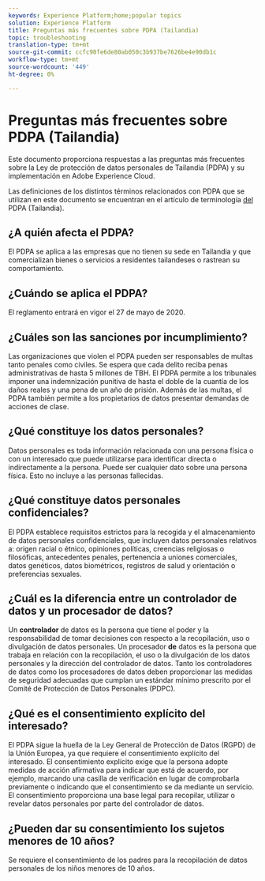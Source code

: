 ```yaml
---
keywords: Experience Platform;home;popular topics
solution: Experience Platform
title: Preguntas más frecuentes sobre PDPA (Tailandia)
topic: troubleshooting
translation-type: tm+mt
source-git-commit: ccfc90fe6de80ab050c3b937be7626be4e90db1c
workflow-type: tm+mt
source-wordcount: '449'
ht-degree: 0%

---
```



# Preguntas más frecuentes sobre PDPA (Tailandia)

Este documento proporciona respuestas a las preguntas más frecuentes sobre la Ley de protección de datos personales de Tailandia (PDPA) y su implementación en Adobe Experience Cloud.

Las definiciones de los distintos términos relacionados con PDPA que se utilizan en este documento se encuentran en el artículo de terminología [del](./terminology.md) PDPA (Tailandia).

## ¿A quién afecta el PDPA?

El PDPA se aplica a las empresas que no tienen su sede en Tailandia y que comercializan bienes o servicios a residentes tailandeses o rastrean su comportamiento.

## ¿Cuándo se aplica el PDPA?

El reglamento entrará en vigor el 27 de mayo de 2020.

## ¿Cuáles son las sanciones por incumplimiento?

Las organizaciones que violen el PDPA pueden ser responsables de multas tanto penales como civiles. Se espera que cada delito reciba penas administrativas de hasta 5 millones de TBH. El PDPA permite a los tribunales imponer una indemnización punitiva de hasta el doble de la cuantía de los daños reales y una pena de un año de prisión. Además de las multas, el PDPA también permite a los propietarios de datos presentar demandas de acciones de clase.

## ¿Qué constituye los datos personales?

Datos personales es toda información relacionada con una persona física o con un interesado que puede utilizarse para identificar directa o indirectamente a la persona. Puede ser cualquier dato sobre una persona física. Esto no incluye a las personas fallecidas.

## ¿Qué constituye datos personales confidenciales?

El PDPA establece requisitos estrictos para la recogida y el almacenamiento de datos personales confidenciales, que incluyen datos personales relativos a: origen racial o étnico, opiniones políticas, creencias religiosas o filosóficas, antecedentes penales, pertenencia a uniones comerciales, datos genéticos, datos biométricos, registros de salud y orientación o preferencias sexuales.

## ¿Cuál es la diferencia entre un controlador de datos y un procesador de datos?

Un **controlador** de datos es la persona que tiene el poder y la responsabilidad de tomar decisiones con respecto a la recopilación, uso o divulgación de datos personales. Un procesador **de** datos es la persona que trabaja en relación con la recopilación, el uso o la divulgación de los datos personales y la dirección del controlador de datos. Tanto los controladores de datos como los procesadores de datos deben proporcionar las medidas de seguridad adecuadas que cumplan un estándar mínimo prescrito por el Comité de Protección de Datos Personales (PDPC).

## ¿Qué es el consentimiento explícito del interesado?

El PDPA sigue la huella de la Ley General de Protección de Datos (RGPD) de la Unión Europea, ya que requiere el consentimiento explícito del interesado. El consentimiento explícito exige que la persona adopte medidas de acción afirmativa para indicar que está de acuerdo, por ejemplo, marcando una casilla de verificación en lugar de comprobarla previamente o indicando que el consentimiento se da mediante un servicio.  El consentimiento proporciona una base legal para recopilar, utilizar o revelar datos personales por parte del controlador de datos.

## ¿Pueden dar su consentimiento los sujetos menores de 10 años?

Se requiere el consentimiento de los padres para la recopilación de datos personales de los niños menores de 10 años.